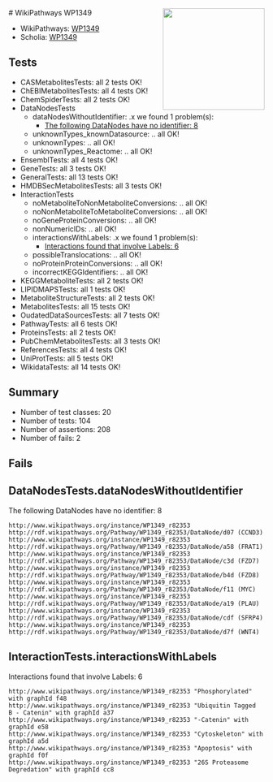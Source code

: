 <img style="float: right; width: 200px" src="https://upload.wikimedia.org/wikipedia/commons/thumb/8/83/Wplogo_with_text_500.png/640px-Wplogo_with_text_500.png" />
# WikiPathways WP1349

* WikiPathways: [WP1349](https://new.wikipathways.org/pathways/WP1349)
* Scholia: [WP1349](https://scholia.toolforge.org/wikipathways/WP1349)
## Tests
* CASMetabolitesTests: all 2 tests OK!
* ChEBIMetabolitesTests: all 4 tests OK!
* ChemSpiderTests: all 2 tests OK!
* DataNodesTests
    * dataNodesWithoutIdentifier: .x we found 1 problem(s):
        * [The following DataNodes have no identifier: 8](#d2d32fa7)
    * unknownTypes_knownDatasource: .. all OK!
    * unknownTypes: .. all OK!
    * unknownTypes_Reactome: .. all OK!
* EnsemblTests: all 4 tests OK!
* GeneTests: all 3 tests OK!
* GeneralTests: all 13 tests OK!
* HMDBSecMetabolitesTests: all 3 tests OK!
* InteractionTests
    * noMetaboliteToNonMetaboliteConversions: .. all OK!
    * noNonMetaboliteToMetaboliteConversions: .. all OK!
    * noGeneProteinConversions: .. all OK!
    * nonNumericIDs: .. all OK!
    * interactionsWithLabels: .x we found 1 problem(s):
        * [Interactions found that involve Labels: 6](#630d267d)
    * possibleTranslocations: .. all OK!
    * noProteinProteinConversions: .. all OK!
    * incorrectKEGGIdentifiers: .. all OK!
* KEGGMetaboliteTests: all 2 tests OK!
* LIPIDMAPSTests: all 1 tests OK!
* MetaboliteStructureTests: all 2 tests OK!
* MetabolitesTests: all 15 tests OK!
* OudatedDataSourcesTests: all 7 tests OK!
* PathwayTests: all 6 tests OK!
* ProteinsTests: all 2 tests OK!
* PubChemMetabolitesTests: all 3 tests OK!
* ReferencesTests: all 4 tests OK!
* UniProtTests: all 5 tests OK!
* WikidataTests: all 14 tests OK!


## Summary

* Number of test classes: 20
* Number of tests: 104
* Number of assertions: 208
* Number of fails: 2

## Fails

<a name="d2d32fa7" />

## DataNodesTests.dataNodesWithoutIdentifier

The following DataNodes have no identifier: 8
```
http://www.wikipathways.org/instance/WP1349_r82353 http://rdf.wikipathways.org/Pathway/WP1349_r82353/DataNode/d07 (CCND3)
http://www.wikipathways.org/instance/WP1349_r82353 http://rdf.wikipathways.org/Pathway/WP1349_r82353/DataNode/a58 (FRAT1)
http://www.wikipathways.org/instance/WP1349_r82353 http://rdf.wikipathways.org/Pathway/WP1349_r82353/DataNode/c3d (FZD7)
http://www.wikipathways.org/instance/WP1349_r82353 http://rdf.wikipathways.org/Pathway/WP1349_r82353/DataNode/b4d (FZD8)
http://www.wikipathways.org/instance/WP1349_r82353 http://rdf.wikipathways.org/Pathway/WP1349_r82353/DataNode/f11 (MYC)
http://www.wikipathways.org/instance/WP1349_r82353 http://rdf.wikipathways.org/Pathway/WP1349_r82353/DataNode/a19 (PLAU)
http://www.wikipathways.org/instance/WP1349_r82353 http://rdf.wikipathways.org/Pathway/WP1349_r82353/DataNode/cdf (SFRP4)
http://www.wikipathways.org/instance/WP1349_r82353 http://rdf.wikipathways.org/Pathway/WP1349_r82353/DataNode/d7f (WNT4)
```

<a name="630d267d" />

## InteractionTests.interactionsWithLabels

Interactions found that involve Labels: 6
```
http://www.wikipathways.org/instance/WP1349_r82353 "Phosphorylated" with graphId f48
http://www.wikipathways.org/instance/WP1349_r82353 "Ubiquitin Tagged
B - Catenin" with graphId a37
http://www.wikipathways.org/instance/WP1349_r82353 "-Catenin" with graphId e58
http://www.wikipathways.org/instance/WP1349_r82353 "Cytoskeleton" with graphId a5d
http://www.wikipathways.org/instance/WP1349_r82353 "Apoptosis" with graphId f0f
http://www.wikipathways.org/instance/WP1349_r82353 "26S Proteasome Degredation" with graphId cc8
```

